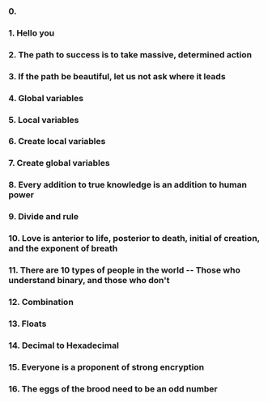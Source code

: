 ### 0. <o>
### 1. Hello you
### 2. The path to success is to take massive, determined action
### 3. If the path be beautiful, let us not ask where it leads
### 4. Global variables
### 5. Local variables
### 6. Create local variables
### 7. Create global variables
### 8. Every addition to true knowledge is an addition to human power
### 9. Divide and rule
### 10. Love is anterior to life, posterior to death, initial of creation, and the exponent of breath
### 11. There are 10 types of people in the world -- Those who understand binary, and those who don't
### 12. Combination
### 13. Floats
### 14. Decimal to Hexadecimal
### 15. Everyone is a proponent of strong encryption
### 16. The eggs of the brood need to be an odd number